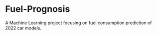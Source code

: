 # Fuel-Prognosis
A Machine Learning project focusing on fuel consumption prediction of 2022 car models. 
